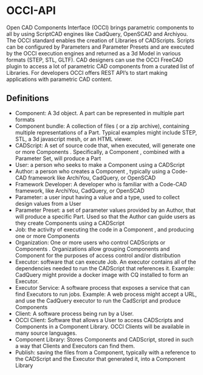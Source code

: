 # OCCI-API

Open CAD Components Interface (OCCI) brings parametric components to all by using ScriptCAD engines like CadQuery, OpenSCAD and Archiyou. 
The OCCI standard enables the creation of Libraries of CADScripts. Scripts can be configured by Parameters and Parameter Presets and are executed by the OCCI execution engines and returned as a 3d Model in various formats (STEP, STL, GLTF). 
CAD designers can use the OCCI FreeCAD plugin to access a lot of parametric CAD components from a curated list of Libraries. For developers OCCI offers REST API’s to start making applications with parametric CAD content. 

## Definitions

* Component: A 3d object. A part can be represented in multiple part formats
* Component bundle: A collection of files ( or a zip archive), containing multiple representations of a Part.  Typical examples might include STEP, STL, a 3d javascript mesh, or an HTML viewer. 
* CADScript: A set of source code that, when executed, will generate one or more Components .  Specifically, a Component , combined with a Parameter Set, will produce a Part
* User: a person who seeks to make a Component using a CADScript
* Author: a person who creates a Component , typically using a Code-CAD framework like ArchiYou, CadQuery, or OpenSCAD
* Framework Developer: A developer who is familiar with a Code-CAD framework, like ArchiYou, CadQuery, or OpenSCAD
* Parameter: a user input having a value and a type, used to collect design values from a User
* Parameter Preset: a set of parameter values provided by an Author, that will produce a specific Part. Used so that the Author can guide users as they create Components using a CADScript
* Job: the activity of executing the code in a Component , and producing one or more Components 
* Organization: One or more users who control  CADScripts or Components . Organizations allow grouping Components and Component for the purposes of access control and/or distribution
* Executor: software that can execute  Job. An executor contains all of the dependencies needed to run the CADScript that references it.  Example: CadQuery might provide a docker image with CQ installed to form an Executor.
* Executor Service: A software process that exposes a service that can find Executors to run jobs. Example: A web process might accept a URL, and use the CadQuery executor to run the CadScript and produce Components
* Client: A software process being run by a User.
* OCCI Client: Software that allows a User to access CADScripts and Components  in a Component Library. OCCI Clients will be available in many source languages.
* Component Library: Stores Components and CADScript, stored in such a way that Clients and Executors can find them.
* Publish: saving the files from a Component, typically with a reference to the CADScript and the Executor that generated it,  into a Component Library


